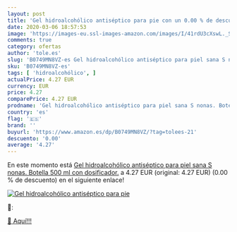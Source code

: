 ```yaml
---
layout: post
title: 'Gel hidroalcohólico antiséptico para pie con un 0.00 % de descuento'
date: 2020-03-06 18:57:53
image: 'https://images-eu.ssl-images-amazon.com/images/I/41rdU3cXswL._SL400_.jpg'
comments: true
category: ofertas
author: 'tole.es'
slug: 'B0749MN8VZ-es Gel hidroalcohólico antiséptico para piel sana S nonas....'
sku: 'B0749MN8VZ-es'
tags: [ 'hidroalcohólico', ]
actualPrice: 4.27 EUR
currency: EUR
price: 4.27
comparePrice: 4.27 EUR
prodname: 'Gel hidroalcohólico antiséptico para piel sana S nonas. Botella 500 ml con dosificador.'
country: 'es'
flag: '🇪🇸'
brand: ''
buyurl: 'https://www.amazon.es/dp/B0749MN8VZ/?tag=tolees-21'
descuento: '0.00'
average: '4.27'
---
```


En este momento está [Gel hidroalcohólico antiséptico para piel sana S nonas. Botella 500 ml con dosificador.](https://www.amazon.es/dp/B0749MN8VZ/?tag=tolees-21) a 4.27 EUR (original: 4.27 EUR) (0.00 %  de descuento) en el siguiente enlace!

[![Gel hidroalcohólico antiséptico para pie](https://images-eu.ssl-images-amazon.com/images/I/41rdU3cXswL._SL400_.jpg)](https://www.amazon.es/dp/B0749MN8VZ/?tag=tolees-21)

🔎:


[🛒 Aquí!!!](https://www.amazon.es/dp/B0749MN8VZ/?tag=tolees-21)
